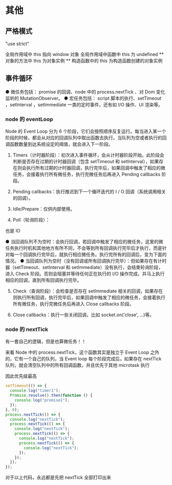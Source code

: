 # 其他

## 严格模式

"use strict"

全局作用域中 this 指向 window 对象
全局作用域中函数中 this 为 undefined \*\*
对象的方法中 this 为对象实例 \*\*
构造函数中的 this 为构造函数创建的对象实例

## 事件循环

● 微任务包括： promise 的回调、node 中的 process.nextTick 、对 Dom 变化监听的 MutationObserver。
● 宏任务包括： script 脚本的执行、setTimeout ，setInterval ，setImmediate 一类的定时事件，还有如 I/O 操作、UI 渲染等。

### node 的 eventLoop

Node 的 Event Loop 分为 6 个阶段，它们会按照顺序反复运行。每当进入某一个阶段的时候，都会从对应的回调队列中取出函数去执行。当队列为空或者执行的回调函数数量到达系统设定的阈值，就会进入下一阶段。

1. Timers（计时器阶段）：初次进入事件循环，会从计时器阶段开始。此阶段会判断是否存在过期的计时器回调（包含 setTimeout 和 setInterval），如果存在则会执行所有过期的计时器回调，执行完毕后，如果回调中触发了相应的微任务，会接着执行所有微任务，执行完微任务后再进入 Pending callbacks 阶段。

2. Pending callbacks：执行推迟到下一个循环迭代的 I / O 回调（系统调用相关的回调）。

3. Idle/Prepare：仅供内部使用。

4. Poll（轮询阶段）：

也是 IO

● 当回调队列不为空时：会执行回调，若回调中触发了相应的微任务，这里的微任务执行时机和其他地方有所不同，不会等到所有回调执行完毕后才执行，而是针对每一个回调执行完毕后，就执行相应微任务。执行完所有的回调后，变为下面的情况。
● 当回调队列为空时（没有回调或所有回调执行完毕）：但如果存在有计时器（setTimeout、setInterval 和 setImmediate）没有执行，会结束轮询阶段，进入 Check 阶段。否则会阻塞并等待任何正在执行的 I/O 操作完成，并马上执行相应的回调，直到所有回调执行完毕。

5. Check（查询阶段）：会检查是否存在 setImmediate 相关的回调，如果存在则执行所有回调，执行完毕后，如果回调中触发了相应的微任务，会接着执行所有微任务，执行完微任务后再进入 Close callbacks 阶段。

6. Close callbacks：执行一些关闭回调，比如 socket.on('close', ...)等。

### node 的 nextTick

有一套自己的逻辑，但是也算微任务！！

来看 Node 中的 process.nextTick，这个函数其实是独立于 Event Loop 之外的，它有一个自己的队列，当 Event loop 每个阶段完成后，如果存在 nextTick 队列，就会清空队列中的所有回调函数，并且优先于其他 microtask 执行

因此优先级最高

```js
setTimeout(() => {
  console.log("timer1");
  Promise.resolve().then(function () {
    console.log("promise1");
  });
}, 0);
process.nextTick(() => {
  console.log("nextTick");
  process.nextTick(() => {
    console.log("nextTick");
    process.nextTick(() => {
      console.log("nextTick");
      process.nextTick(() => {
        console.log("nextTick");
      });
    });
  });
});
```

对于以上代码，永远都是先把 nextTick 全部打印出来
